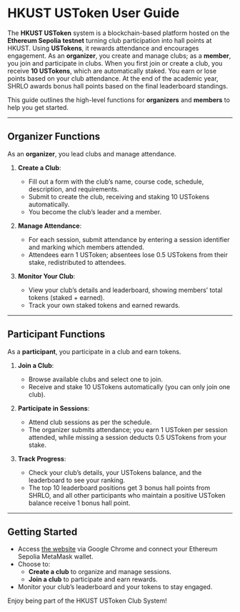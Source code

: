# HKUST USToken User Guide

The **HKUST USToken** system is a blockchain-based platform hosted on the **Ethereum Sepolia testnet** turning club participation into hall points at HKUST. Using **USTokens**, it rewards attendance and encourages engagement. As an **organizer**, you create and manage clubs; as a **member**, you join and participate in clubs. When you first join or create a club, you receive **10 USTokens**, which are automatically staked. You earn or lose points based on your club attendance. At the end of the academic year, SHRLO awards bonus hall points based on the final leaderboard standings.

This guide outlines the high-level functions for **organizers** and **members** to help you get started.

---

## Organizer Functions

As an **organizer**, you lead clubs and manage attendance.

1. **Create a Club**:
   - Fill out a form with the club’s name, course code, schedule, description, and requirements.
   - Submit to create the club, receiving and staking 10 USTokens automatically.
   - You become the club’s leader and a member.

2. **Manage Attendance**:
   - For each session, submit attendance by entering a session identifier and marking which members attended.
   - Attendees earn 1 USToken; absentees lose 0.5 USTokens from their stake, redistributed to attendees.

3. **Monitor Your Club**:
   - View your club’s details and leaderboard, showing members’ total tokens (staked + earned).
   - Track your own staked tokens and earned rewards.

---

## Participant Functions

As a **participant**, you participate in a club and earn tokens.

1. **Join a Club**:
   - Browse available clubs and select one to join.
   - Receive and stake 10 USTokens automatically (you can only join one club).

2. **Participate in Sessions**:
   - Attend club sessions as per the schedule.
   - The organizer submits attendance; you earn 1 USToken per session attended, while missing a session deducts 0.5 USTokens from your stake.

3. **Track Progress**:
   - Check your club’s details, your USTokens balance, and the leaderboard to see your ranking.
   - The top 10 leaderboard positions get 3 bonus hall points from SHRLO, and all other participants who maintain a positive USToken balance receive 1 bonus hall point. 

---

## Getting Started
- Access [the website](https://armaanisfab.github.io/USToken/) via Google Chrome and connect your Ethereum Sepolia MetaMask wallet.
- Choose to:
  - **Create a club** to organize and manage sessions.
  - **Join a club** to participate and earn rewards.
- Monitor your club’s leaderboard and your tokens to stay engaged.

Enjoy being part of the HKUST USToken Club System!
